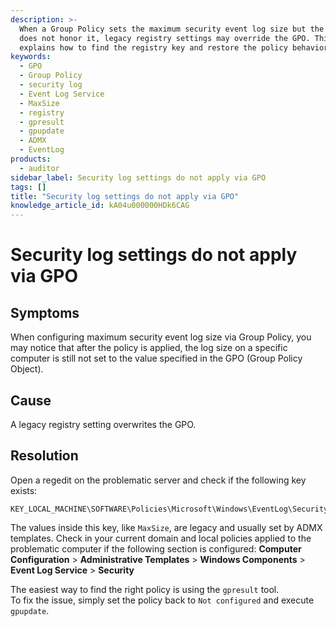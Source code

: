 ```yaml
---
description: >-
  When a Group Policy sets the maximum security event log size but the computer
  does not honor it, legacy registry settings may override the GPO. This article
  explains how to find the registry key and restore the policy behavior.
keywords:
  - GPO
  - Group Policy
  - security log
  - Event Log Service
  - MaxSize
  - registry
  - gpresult
  - gpupdate
  - ADMX
  - EventLog
products:
  - auditor
sidebar_label: Security log settings do not apply via GPO
tags: []
title: "Security log settings do not apply via GPO"
knowledge_article_id: kA04u000000HDk6CAG
---
```


# Security log settings do not apply via GPO

## Symptoms
When configuring maximum security event log size via Group Policy, you may notice that after the policy is applied, the log size on a specific computer is still not set to the value specified in the GPO (Group Policy Object).

## Cause
A legacy registry setting overwrites the GPO. 

## Resolution
Open a regedit on the problematic server and check if the following key exists:

```
KEY_LOCAL_MACHINE\SOFTWARE\Policies\Microsoft\Windows\EventLog\Security\
```

The values inside this key, like `MaxSize`, are legacy and usually set by ADMX templates. Check in your current domain and local policies applied to the problematic computer if the following section is configured:
**Computer Configuration** > **Administrative Templates** > **Windows Components** > **Event Log Service** > **Security**

The easiest way to find the right policy is using the `gpresult` tool.  
To fix the issue, simply set the policy back to `Not configured` and execute `gpupdate`.
